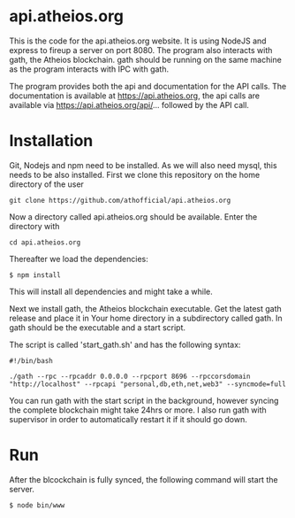 # api.atheios.org
This is the code for the api.atheios.org website. It is using NodeJS and express to fireup a server on port 8080.
The program also interacts with gath, the Atheios blockchain. gath should be running on the same machine as the program interacts with IPC with gath.

The program provides both the api and documentation for the API calls. The documentation is available at https://api.atheios.org, the
api calls are available via https://api.atheios.org/api/... followed by the API call.

# Installation
Git, Nodejs and npm need to be installed. As we will also need mysql, this needs to be also installed. 
First we clone this repository on the home directory of the user
```
git clone https://github.com/athofficial/api.atheios.org
```
Now a directory called api.atheios.org should be available.
Enter the directory with 
```
cd api.atheios.org
```

Thereafter we load the dependencies:
```
$ npm install
```
This will install all dependencies and might take a while. 

Next we install gath, the Atheios blockchain executable. Get the latest gath release and place it in Your home directory in a subdirectory called gath. In gath should be the executable and a start script.

The script is called 'start_gath.sh' and has the following syntax:
```
#!/bin/bash

./gath --rpc --rpcaddr 0.0.0.0 --rpcport 8696 --rpccorsdomain "http://localhost" --rpcapi "personal,db,eth,net,web3" --syncmode=full
```

You can run gath with the start script in the background, however syncing the complete blockchain might take 24hrs or more.
I also run gath with supervisor in order to automatically restart it if it should go down.

# Run
After the blcockchain is fully synced, the following command will start the server.
```
$ node bin/www
```

